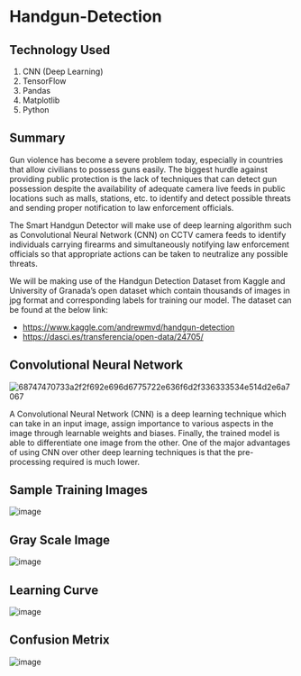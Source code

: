 # Handgun-Detection

## Technology Used
1. CNN (Deep Learning)
2. TensorFlow
3. Pandas
4. Matplotlib
5. Python

## Summary

Gun violence has become a severe problem today, especially in countries that allow civilians to possess guns easily. The biggest hurdle against providing public protection is the lack of techniques that can detect gun possession despite the availability of adequate camera live feeds in public locations such as malls, stations, etc. to identify and detect possible threats and sending proper notification to law enforcement officials.

The Smart Handgun Detector will make use of deep learning algorithm such as Convolutional Neural Network (CNN) on CCTV camera feeds to identify individuals carrying firearms and simultaneously notifying law enforcement officials so that appropriate actions can be taken to neutralize any possible threats.

We will be making use of the Handgun Detection Dataset from Kaggle and University of Granada’s open dataset which contain thousands of images in jpg format and corresponding labels for training our model. The dataset can be found at the below link:

* https://www.kaggle.com/andrewmvd/handgun-detection
* https://dasci.es/transferencia/open-data/24705/

## Convolutional Neural Network

![68747470733a2f2f692e696d6775722e636f6d2f336333534e514d2e6a7067](https://user-images.githubusercontent.com/71927468/167678765-3b9bf30f-072a-4269-b481-9b1cec3b288d.jpeg)


A Convolutional Neural Network (CNN) is a deep learning technique which can take in an input image, assign importance to various aspects in the image through learnable weights and biases. Finally, the trained model is able to differentiate one image from the other. One of the major advantages of using CNN over other deep learning techniques is that the pre-processing required is much lower.

## Sample Training Images

![image](https://user-images.githubusercontent.com/71927468/167680516-d78c78d5-343c-4fd1-8b4e-a18a62e2f0a8.png)

## Gray Scale Image

![image](https://user-images.githubusercontent.com/71927468/167680584-c98c0751-459e-45c0-9b92-467a224c5835.png)

## Learning Curve

![image](https://user-images.githubusercontent.com/71927468/167680266-15a871e7-13bc-431e-a5d5-7f68140f923b.png)

## Confusion Metrix

![image](https://user-images.githubusercontent.com/71927468/167680446-09d8051d-7db6-4dd8-add5-bfd72b1eaed3.png)

